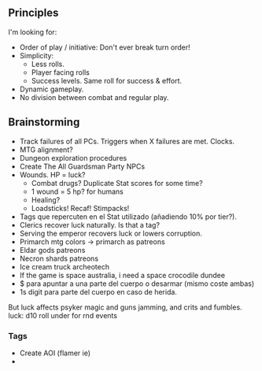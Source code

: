 ## Principles
I'm looking for:
- Order of play / initiative: Don't ever break turn order!
- Simplicity:
	- Less rolls.
	- Player facing rolls
	- Success levels. Same roll for success & effort.
- Dynamic gameplay.
- No division between combat and regular play.
## Brainstorming
- Track failures of all PCs. Triggers when X failures are met. Clocks.
- MTG alignment?
- Dungeon exploration procedures
- Create The All Guardsman Party NPCs
- Wounds. HP = luck?
	- Combat drugs? Duplicate Stat scores for some time?
	- 1 wound = 5 hp? for humans
	- Healing?
	- Loadsticks! Recaf! Stimpacks!
- Tags que repercuten en el Stat utilizado (añadiendo 10% por tier?).
- Clerics recover luck naturally. Is that a tag?
- Serving the emperor recovers luck or lowers corruption.
- Primarch mtg colors -> primarch as patreons
- Eldar gods patreons
- Necron shards patreons
- Ice cream truck archeotech
- If the game is space australia, i need a space crocodile dundee
- $ para apuntar a una parte del cuerpo o desarmar (mismo coste ambas)
- 1s digit para parte del cuerpo en caso de herida.

But luck affects psyker magic and guns jamming, and crits and fumbles.
luck: d10 roll under for rnd events
### Tags
- Create AOI (flamer ie)
- 